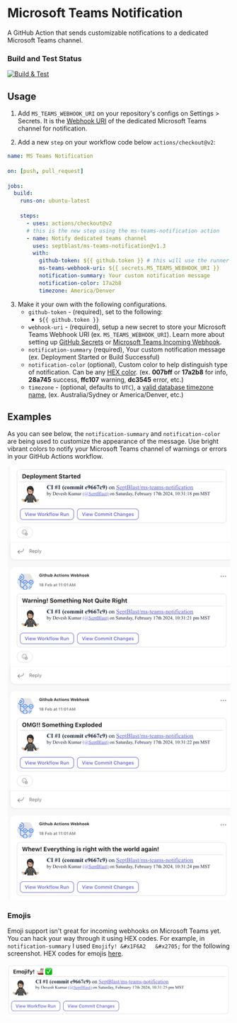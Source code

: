 # Microsoft Teams Notification 
A GitHub Action that sends customizable notifications to a dedicated Microsoft Teams channel.

### Build and Test Status
[![Build & Test](https://github.com/SeptBlast/ms-teams-notification/actions/workflows/test.yml/badge.svg?branch=master)](https://github.com/SeptBlast/ms-teams-notification/actions/workflows/test.yml)

## Usage
1. Add `MS_TEAMS_WEBHOOK_URI` on your repository's configs on Settings > Secrets. It is the [Webhook URI](https://docs.microsoft.com/en-us/microsoftteams/platform/webhooks-and-connectors/how-to/add-incoming-webhook) of the dedicated Microsoft Teams channel for notification.

2) Add a new `step` on your workflow code below `actions/checkout@v2`:

```yaml
name: MS Teams Notification

on: [push, pull_request]

jobs:
  build:
    runs-on: ubuntu-latest

    steps:
      - uses: actions/checkout@v2
      # this is the new step using the ms-teams-notification action
      - name: Notify dedicated teams channel
        uses: septblast/ms-teams-notification@v1.3
        with:
          github-token: ${{ github.token }} # this will use the runner's token.
          ms-teams-webhook-uri: ${{ secrets.MS_TEAMS_WEBHOOK_URI }}
          notification-summary: Your custom notification message 
          notification-color: 17a2b8
          timezone: America/Denver
```

3. Make it your own with the following configurations.
   - `github-token` - (required), set to the following:
     - `${{ github.token }}`
   - `webhook-uri` - (required), setup a new secret to store your Microsoft Teams Webhook URI (ex. `MS_TEAMS_WEBHOOK_URI`). Learn more about setting up [GitHub Secrets](https://help.github.com/en/actions/configuring-and-managing-workflows/creating-and-storing-encrypted-secrets) or [Microsoft Teams Incoming Webhook](https://docs.microsoft.com/en-us/microsoftteams/platform/webhooks-and-connectors/how-to/add-incoming-webhook).
   - `notification-summary` (required), Your custom notification message (ex. Deployment Started or Build Successful)
   - `notification-color` (optional), Custom color to help distinguish type of notification. Can be any [HEX color](https://html-color.codes/). (ex. **007bff** or **17a2b8** for info, **28a745** success, **ffc107** warning, **dc3545** error, etc.) 
   - `timezone` - (optional, defaults to `UTC`), a [valid database timezone name](https://en.wikipedia.org/wiki/List_of_tz_database_time_zones), (ex. Australia/Sydney or America/Denver, etc.)

## Examples
As you can see below, the `notification-summary` and `notification-color` are being used to customize the appearance of the message. Use bright vibrant colors to notify your Microsoft Teams channel of warnings or errors in your GitHub Actions workflow.

<p align="center">
<img src="notification-color-screenshots.png">
</p>

### Emojis
Emoji support isn't great for incoming webhooks on Microsoft Teams yet. You can hack your way through it using HEX codes. For example, in `notification-summary` I used `Emojify! &#x1F6A2   &#x2705;` for the following screenshot. HEX codes for emojis [here](https://apps.timwhitlock.info/emoji/tables/unicode). 

<p align="center">
<img src="notification-emoji-screenshot.png">
</p>
